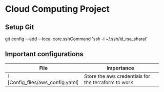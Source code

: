 # Cloud Computing Project


## Setup Git
git config --add --local core.sshCommand 'ssh -i ~/.ssh/id_rsa_sharat'

## Important configurations
|File|Importance|
|----|----------|
|![Config_files/aws_config.yaml]|Store the aws credentials for the terraform to work|